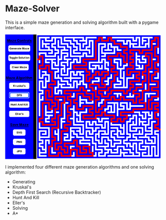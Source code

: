 # Maze-Solver

This is a simple maze generation and solving algorithm built with a pygame interface.

![Image failed to load](https://github.com/EternalBlue3/Maze-Solver/blob/main/Images/screenshot-2.png)

I implemented four different maze generation algorithms and one solving algorithm:
- Generating
-   Kruskal's
-   Depth First Search (Recursive Backtracker)
-   Hunt And Kill
-   Eller's
- Solving
-   A*
